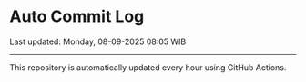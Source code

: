 # Auto Commit Log

Last updated: Monday, 08-09-2025 08:05 WIB

---

This repository is automatically updated every hour using GitHub Actions.
